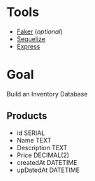 # Tools
- [Faker](https://github.com/marak/Faker.js/) (*optional*)
- [Sequelize](http://sequelize.readthedocs.org/en/latest/)
- [Express](http://www.expressjs.com/)


# Goal
Build an Inventory Database

## Products
- id SERIAL
- Name TEXT
- Description TEXT
- Price DECIMAL(2)
- createdAt DATETIME
- upDatedAt DATETIME